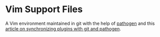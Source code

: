# Vim Support Files

A Vim environment maintained in git with the help of [pathogen][] and this [article on synchronizing
plugins with git and pathogen][sync].

[pathogen]: http://www.vim.org/scripts/script.php?script_id=2332
[sync]: http://vimcasts.org/episodes/synchronizing-plugins-with-git-submodules-and-pathogen/

